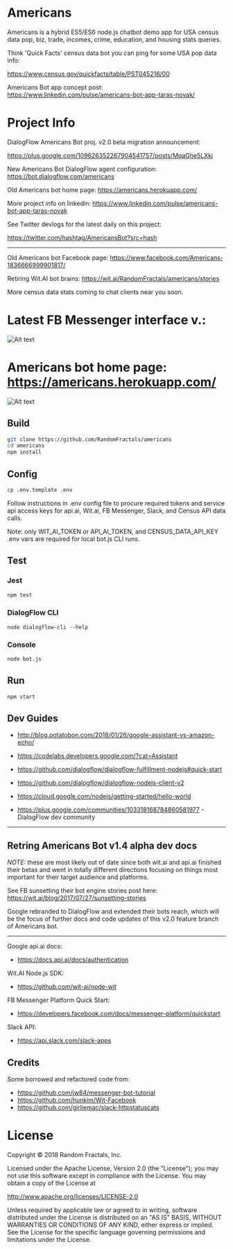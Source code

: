 # Americans

Americans is a hybrid ES5/ES6 node.js chatbot demo app for
USA census data pop, biz, trade, incomes, crime, education, and housing stats queries.

Think 'Quick Facts' census data bot you can ping for some USA pop data info:

https://www.census.gov/quickfacts/table/PST045216/00

Americans Bot app concept post: https://www.linkedin.com/pulse/americans-bot-app-taras-novak/

# Project Info

DialogFlow Americans Bot proj. v2.0 beta migration announcement:

https://plus.google.com/109626352267904541757/posts/MqaGhe5LXki

New Americans Bot DialogFlow agent configuration: https://bot.dialogflow.com/americans

Old Americans bot home page: https://americans.herokuapp.com/

More project info on linkedin: https://www.linkedin.com/pulse/americans-bot-app-taras-novak

See Twitter devlogs for the latest daily on this project:

https://twitter.com/hashtag/AmericansBot?src=hash

---------------------------------------------------------------------------------

Old Americans bot Facebook page: https://www.facebook.com/Americans-1836666999901817/

Retiring Wit.AI bot brains: https://wit.ai/RandomFractals/americans/stories

More census data stats coming to chat clients near you soon.

# Latest FB Messenger interface v.: 

![Alt text](https://github.com/RandomFractals/americans/blob/master/screens/AmericansBotMVP.png?raw=true 
 "latest") 

# Americans bot home page: https://americans.herokuapp.com/

![Alt text](https://github.com/RandomFractals/americans/blob/master/screens/AmericansBotHomePageTake3.png
 "Americans Bot home page dev in progress...") 

## Build

```bash
git clone https://github.com/RandomFractals/americans
cd americans
npm install
```

## Config
```bash
cp .env.template .env
```
Follow instructions in .env config file to procure required tokens 
and service api access keys for api.ai, Wit.ai, FB Messenger, Slack, and Census API data calls.

Note: only WIT_AI_TOKEN or API_AI_TOKEN, and CENSUS_DATA_API_KEY .env vars are required for local bot.js CLI runs.

## Test
### Jest
```bash
npm test 
```

### DialogFlow CLI

```
node dialogflow-cli --help
```

### Console
```bash
node bot.js
``` 

## Run
```bash
npm start 
```

## Dev Guides

* http://blog.potatobon.com/2018/01/26/google-assistant-vs-amazon-echo/

* https://codelabs.developers.google.com/?cat=Assistant

* https://github.com/dialogflow/dialogflow-fulfillment-nodejs#quick-start

* https://github.com/dialogflow/dialogflow-nodejs-client-v2

* https://cloud.google.com/nodejs/getting-started/hello-world

* https://plus.google.com/communities/103318168784860581977 - DialogFlow dev community

--------------------------------------------------------------------------

## Retring Americans Bot v1.4 alpha dev docs 

*NOTE:* these are most likely out of date since both wit.ai and api.ai finished their betas
and went in totally different directions focusing on things most important for their target audience
and platforms.

See FB sunsetting their bot engine stories post here: https://wit.ai/blog/2017/07/27/sunsetting-stories

Google rebranded to DialogFlow and extended their bots reach, 
which will be the focus of further docs and code updates of this v2.0 feature branch of Americans bot.

----------------------------------------------------------------------------

Google api.ai docs:

* https://docs.api.ai/docs/authentication

Wit.AI Node.js SDK:

* https://github.com/wit-ai/node-wit

FB Messenger Platform Quick Start:

* https://developers.facebook.com/docs/messenger-platform/quickstart

Slack API:

* https://api.slack.com/slack-apps

## Credits
Some borrowed and refactored code from:

* https://github.com/jw84/messenger-bot-tutorial
* https://github.com/hunkim/Wit-Facebook
* https://github.com/girliemac/slack-httpstatuscats


# License

Copyright © 2018 Random Fractals, Inc.

Licensed under the Apache License, Version 2.0 (the "License");
you may not use this software except in compliance with the License.
You may obtain a copy of the License at

http://www.apache.org/licenses/LICENSE-2.0

Unless required by applicable law or agreed to in writing, software
distributed under the License is distributed on an "AS IS" BASIS,
WITHOUT WARRANTIES OR CONDITIONS OF ANY KIND, either express or implied.
See the License for the specific language governing permissions and
limitations under the License.
